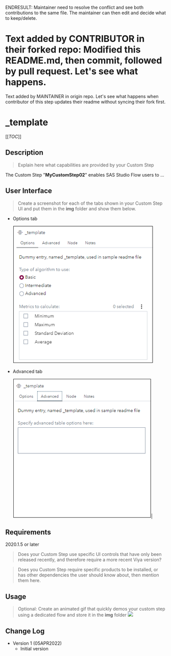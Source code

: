 ENDRESULT: Maintainer need to resolve the conflict and see both contributions to the same file. The maintainer can then edit and decide what to keep/delete.

Text added by CONTRIBUTOR in their forked repo: Modified this README.md, then commit, followed by pull request. Let's see what happens.
=======
Text added by MAINTAINER in origin repo. Let's see what happens when contributor of this step updates their readme without syncing their fork first. 
# _template

[[_TOC_]]

## Description

>Explain here what capabilities are provided by your Custom Step

The Custom Step "**MyCustomStep02**" enables SAS Studio Flow users to ...

## User Interface

>Create a screenshot for each of the tabs shown in your Custom Step UI and put them in the **img** folder and show them below.

* Options tab

   ![](img/MyCustomStep02_tab1.png)

* Advanced tab

   ![](img/MyCustomStep02_tab2.png)|

## Requirements
2020.1.5 or later
> Does your Custom Step use specific UI controls that have only been released recently, and therefore require a more recent Viya version?

> Does you Custom Step require specific products to be installed, or has other dependencies the user should know about, then mention them here. 

## Usage

> Optional: Create an animated gif that quickly demos your custom step using a dedicated flow and store it in the **img** folder
![](img/_template_demo.gif)

## Change Log

* Version 1 (05APR2022)
    * Initial version
